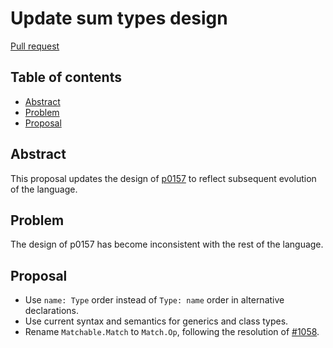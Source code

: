 # Update sum types design

<!--
Part of the Carbon Language project, under the Apache License v2.0 with LLVM
Exceptions. See /LICENSE for license information.
SPDX-License-Identifier: Apache-2.0 WITH LLVM-exception
-->

[Pull request](https://github.com/carbon-language/carbon-lang/pull/2187)

<!-- toc -->

## Table of contents

-   [Abstract](#abstract)
-   [Problem](#problem)
-   [Proposal](#proposal)

<!-- tocstop -->

## Abstract

This proposal updates the design of [p0157](p0157.md) to reflect subsequent
evolution of the language.

## Problem

The design of p0157 has become inconsistent with the rest of the language.

## Proposal

-   Use `name: Type` order instead of `Type: name` order in alternative
    declarations.
-   Use current syntax and semantics for generics and class types.
-   Rename `Matchable.Match` to `Match.Op`, following the resolution of
    [#1058](https://github.com/carbon-language/carbon-lang/issues/1058).
